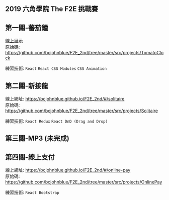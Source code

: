 ## 2019 六角學院 The F2E 挑戰賽

## 第一關-蕃茄鐘

<a href="https://bcjohnblue.github.io/F2E_2nd/#/tomato-clock" target="_blank">線上展示</a>  
原始碼: https://github.com/bcjohnblue/F2E_2nd/tree/master/src/projects/TomatoClock

練習技術: `React` `React CSS Modules` `CSS Animation`

## 第二關-新接龍

線上網址: https://bcjohnblue.github.io/F2E_2nd/#/solitaire  
原始碼: https://github.com/bcjohnblue/F2E_2nd/tree/master/src/projects/Solitaire

練習技術: `React Redux` `React DnD (Drag and Drop)`

## 第三關-MP3 (未完成)

## 第四關-線上支付

線上網址: https://bcjohnblue.github.io/F2E_2nd/#/online-pay  
原始碼: https://github.com/bcjohnblue/F2E_2nd/tree/master/src/projects/OnlinePay

練習技術: `React Bootstrap`
